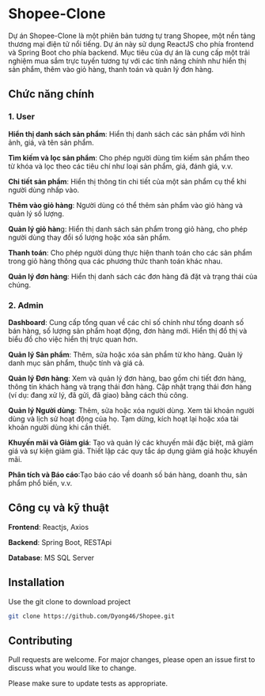 # Shopee-Clone

Dự án Shopee-Clone là một phiên bản tương tự trang Shopee, một nền tảng thương mại điện tử nổi tiếng. Dự án này sử dụng ReactJS cho phía frontend và Spring Boot cho phía backend. Mục tiêu của dự án là cung cấp một trải nghiệm mua sắm trực tuyến tương tự với các tính năng chính như hiển thị sản phẩm, thêm vào giỏ hàng, thanh toán và quản lý đơn hàng.

## Chức năng chính

### 1. User

**Hiển thị danh sách sản phẩm**: Hiển thị danh sách các sản phẩm với hình ảnh, giá, và tên sản phẩm.

**Tìm kiếm và lọc sản phẩm**: Cho phép người dùng tìm kiếm sản phẩm theo từ khóa và lọc theo các tiêu chí như loại sản phẩm, giá, đánh giá, v.v.

**Chi tiết sản phẩm**: Hiển thị thông tin chi tiết của một sản phẩm cụ thể khi người dùng nhấp vào.

**Thêm vào giỏ hàng**: Người dùng có thể thêm sản phẩm vào giỏ hàng và quản lý số lượng.

**Quản lý giỏ hàn**g: Hiển thị danh sách sản phẩm trong giỏ hàng, cho phép người dùng thay đổi số lượng hoặc xóa sản phẩm.

**Thanh toán**: Cho phép người dùng thực hiện thanh toán cho các sản phẩm trong giỏ hàng thông qua các phương thức thanh toán khác nhau.

**Quản lý đơn hàng**: Hiển thị danh sách các đơn hàng đã đặt và trạng thái của chúng.

### 2. Admin

**Dashboard**: Cung cấp tổng quan về các chỉ số chính như tổng doanh số bán hàng, số lượng sản phẩm hoạt động, đơn hàng mới. Hiển thị đồ thị và biểu đồ cho việc hiển thị trực quan hơn.

**Quản lý Sản phẩm**: Thêm, sửa hoặc xóa sản phẩm từ kho hàng. Quản lý danh mục sản phẩm, thuộc tính và giá cả.

**Quản lý Đơn hàng**: Xem và quản lý đơn hàng, bao gồm chi tiết đơn hàng, thông tin khách hàng và trạng thái đơn hàng. Cập nhật trạng thái đơn hàng (ví dụ: đang xử lý, đã gửi, đã giao) bằng cách thủ công.

**Quản lý Người dùng**: Thêm, sửa hoặc xóa người dùng. Xem tài khoản người dùng và lịch sử hoạt động của họ. Tạm dừng, kích hoạt lại hoặc xóa tài khoản người dùng khi cần thiết.

**Khuyến mãi và Giảm giá**: Tạo và quản lý các khuyến mãi đặc biệt, mã giảm giá và sự kiện giảm giá. Thiết lập các quy tắc áp dụng giảm giá hoặc khuyến mãi.

**Phân tích và Báo cáo**:Tạo báo cáo về doanh số bán hàng, doanh thu, sản phẩm phổ biến, v.v.

## Công cụ và kỹ thuật

**Frontend**: Reactjs, Axios

**Backend**: Spring Boot, RESTApi

**Database**: MS SQL Server

## Installation

Use the git clone to download project

```bash
git clone https://github.com/Dyong46/Shopee.git
```

## Contributing

Pull requests are welcome. For major changes, please open an issue first
to discuss what you would like to change.

Please make sure to update tests as appropriate.
